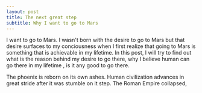 ```yaml
---
layout: post
title: The next great step
subtitle: Why I want to go to Mars
---
```

I want to go to Mars. I wasn't born with the desire to go to Mars but that desire surfaces to my conciousness when I first realize that going to Mars is something that is achievable in my lifetime. In this post, I will try to find out what is the reason behind my desire to go there, why I believe human can go there in my lifetime , is it any good to go there.

The phoenix is reborn on its own ashes. Human civilization advances in great stride after it was stumble on it step. The Roman Empire collapsed, 
